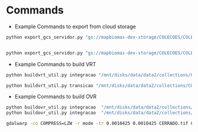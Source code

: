 
# Commands

- Example Commands to export from cloud storage

```sh
python export_gcs_servidor.py "gs://mapbiomas-dev-storage/COLECOES/COLECAO31/INTEGRACAOV2/*.tif"  "/mnt/disks/data/data2/collections/COLECAO3_1/INTEGRACAO"


python export_gcs_servidor.py "gs://mapbiomas-dev-storage/COLECOES/COLECAO31/TRANSICAOV2/*.tif"  "/mnt/disks/data/data2/collections/COLECAO3_1/TRANSICAO"
```

- Example Commands to build VRT

```sh
python buildvrt_util.py integracao "/mnt/disks/data/data2/collections/COLECAO3_1/INTEGRACAO" "/mnt/disks/data/data2/collections/COLECAO3_1/VRT/INTEGRACAO"

python buildvrt_util.py transicao "/mnt/disks/data/data2/collections/COLECAO3_1/TRANSICAO" "/mnt/disks/data/data2/collections/COLECAO3_1/VRT/TRANSICAO"
```

- Example Commands to build OVR

```sh
python buildovr_util.py integracao  "/mnt/disks/data/data2/collections/COLECAO3_1/VRT/INTEGRACAO" 1 &
python buildovr_util.py integracao  "/mnt/disks/data/data2/collections/COLECAO3_1/VRT/INTEGRACAO" 2 &
```

```sh
gdalwarp -co COMPRESS=LZW -r mode -tr 0.0010425 0.0010425 CERRADO.tif CERRADO_100m_v1.tif
```